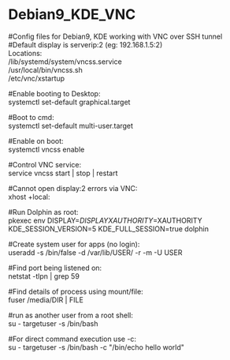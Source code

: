 # Debian9_KDE_VNC
#Config files for Debian9, KDE working with VNC over SSH tunnel\
#Default display is serverip:2 (eg: 192.168.1.5:2)\
Locations: \
/lib/systemd/system/vncss.service \
/usr/local/bin/vncss.sh \
/etc/vnc/xstartup 

#Enable booting to Desktop:\
systemctl set-default graphical.target 

#Boot to cmd:\
systemctl set-default multi-user.target 

#Enable on boot:\
systemctl vncss enable 

#Control VNC service:\
service vncss start | stop | restart

#Cannot open display:2 errors via VNC:\
xhost +local:

#Run Dolphin as root:\
pkexec env DISPLAY=$DISPLAY XAUTHORITY=$XAUTHORITY KDE_SESSION_VERSION=5 KDE_FULL_SESSION=true dolphin

#Create system user for apps (no login):\
useradd -s /bin/false -d /var/lib/USER/ -r -m -U USER 
  
#Find port being listened on:\
netstat -tlpn | grep 59

#Find details of process using mount/file:\
fuser /media/DIR | FILE

#run as another user from a root shell:\
su - targetuser -s /bin/bash 

#For direct command execution use -c:\
su - targetuser -s /bin/bash -c "/bin/echo hello world" 
